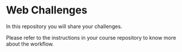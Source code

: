# Web Challenges

In this repository you will share your challenges.

Please refer to the instructions in your course repository to know more about the workflow.
